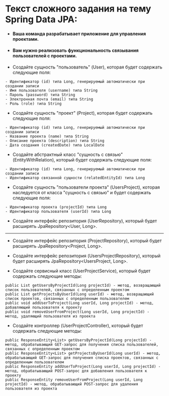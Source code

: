 
# Текст сложного задания на тему Spring Data JPA:

- #### Ваша команда разрабатывает приложение для управления проектами. 
- #### Вам нужно реализовать функциональность связывания пользователей с проектами.

- Создайте сущность "пользователь" (User), которая будет содержать следующие поля:
```
- Идентификатор (id) типа Long, генерируемый автоматически при создании записи
- Имя пользователя (username) типа String
- Пароль (password) типа String
- Электронная почта (email) типа String
- Роль (role) типа String
```
- Создайте сущность "проект" (Project), которая будет содержать следующие поля:

```
- Идентификатор (id) типа Long, генерируемый автоматически при создании записи
- Название проекта (name) типа String
- Описание проекта (description) типа String
- Дата создания (createdDate) типа LocalDate
```
- Создайте абстрактный класс "сущность с связью" (EntityWithRelation), который будет содержать следующие поля:
```
- Идентификатор (id) типа Long, генерируемый автоматически при создании записи
- Идентификатор связанной сущности (relatedEntityId) типа Long
```
- Создайте сущность "пользователи проекта" (UsersProject), которая наследуется от класса "сущность с связью" и будет содержать следующие поля:
```
- Идентификатор проекта (projectId) типа Long
- Идентификатор пользователя (userId) типа Long
```
- Создайте интерфейс репозитория (UserRepository), который будет расширять JpaRepository<User, Long>.

___
- Создайте интерфейс репозитория (ProjectRepository), который будет расширять JpaRepository<Project, Long>.

- Создайте интерфейс репозитория (UsersProjectRepository), который будет расширять JpaRepository<UsersProject, Long>.

- Создайте сервисный класс (UserProjectService), который будет содержать следующие методы:
```
public List getUsersByProjectId(Long projectId) - метод, возвращающий список пользователей, связанных с определенным проектом
public List getProjectsByUserId(Long userId) - метод, возвращающий список проектов, связанных с определенным пользователем
public void addUserToProject(Long userId, Long projectId) - метод, добавляющий пользователя к проекту
public void removeUserFromProject(Long userId, Long projectId) - метод, удаляющий пользователя из проекта
```
- Создайте контроллер (UserProjectController), который будет содержать следующие методы:
```
public ResponseEntity<List> getUsersByProjectId(Long projectId) - метод, обрабатывающий GET-запрос для получения списка пользователей, связанных с определенным проектом
public ResponseEntity<List> getProjectsByUserId(Long userId) - метод, обрабатывающий GET-запрос для получения списка проектов, связанных с определенным пользователем
public ResponseEntity addUserToProject(Long userId, Long projectId) - метод, обрабатывающий POST-запрос для добавления пользователя к проекту
public ResponseEntity removeUserFromProject(Long userId, Long projectId) - метод, обрабатывающий POST-запрос для удаления пользователя из проекта
```